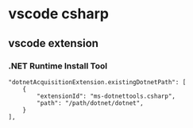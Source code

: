 # vscode csharp

## vscode extension

### .NET Runtime Install Tool
```
"dotnetAcquisitionExtension.existingDotnetPath": [
    {
        "extensionId": "ms-dotnettools.csharp",
        "path": "/path/dotnet/dotnet",
    }
],
```